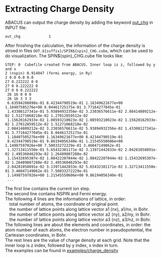 # Extracting Charge Density

ABACUS can output the charge density by adding the keyword [out_chg](https://abacus-rtd.readthedocs.io/en/latest/advanced/input_files/input-main.html#out-chg) in INPUT file:

```
out_chg             1
```

After finishing the calculation, the information of the charge density is stroed in files `OUT.${suffix}/SPIN${spin}_CHG.cube`, which can be used to do visualization.
The SPIN${spin}_CHG.cube file looks like:

```
STEP: 0  Cubefile created from ABACUS. Inner loop is z, followed by y and x
2 (nspin) 0.914047 (fermi energy, in Ry)
2 0.0 0.0 0.0 
27 0.222222 0 0
27 0 0.222222 0
27 0 0 0.222222
 26 16 0 0 0
 26 16 3 3 3
 6.63594288898e-01 8.42344790519e-01 1.16349621677e+00 1.18407505276e+00 8.04461725175e-01 3.77164277045e-01
 1.43308127341e-01 5.93894932356e-02 3.23036576611e-02 2.08414809212e-02 1.51271068218e-02 1.27012859512e-02
 1.15620162933e-02 1.08593210023e-02 1.08593210023e-02 1.15620162933e-02 1.27012859512e-02 1.51271068218e-02
 2.08414809212e-02 3.23036576611e-02 5.93894932356e-02 1.43308127341e-01 3.77164277045e-01 8.04461725175e-01
 1.18407505276e+00 1.16349621677e+00 8.42344790519e-01
 8.42344790519e-01 9.86194056340e-01 1.21545550606e+00 1.14987597026e+00 7.50033272229e-01 3.46047149862e-01
 1.32713411550e-01 5.65432381171e-02 3.13971442033e-02 2.04281058891e-02 1.49536046293e-02 1.26489807288e-02
 1.15432695307e-02 1.08422207044e-02 1.08422207044e-02 1.15432695307e-02 1.26489807288e-02 1.49536046293e-02
 2.04281058891e-02 3.13971442033e-02 5.65432381171e-02 1.32713411550e-01 3.46047149862e-01 7.50033272229e-01
 1.14987597026e+00 1.21545550606e+00 9.86194056340e-01
 ...
```

The first line contains the current ion step.\
The second line contains NSPIN and Fermi energy.\
The following 4 lines are the informations of lattice, in order:\
&emsp;total number of atoms, the coordinate of original point.\
&emsp;the number of lattice points along lattice vector a1 (nx), a1/nx, in Bohr.\
&emsp;the number of lattice points along lattice vector a2 (ny), a2/ny, in Bohr.\
&emsp;the number of lattice points along lattice vector a3 (nz), a3/nz, in Bohr.\
The following lines are about the elements and coordinates, in order: the atom number of each atoms, the electron number in pseudopotential, the Cartesian coordinates, in Bohr.\
The rest lines are the value of charge density at each grid. Note that the inner loop is z index, followed by y index, x index in turn.\
The examples can be found in [examples/charge_density](https://github.com/deepmodeling/abacus-develop/tree/develop/examples/charge_density)

